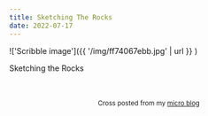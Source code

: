```yaml
---
title: Sketching The Rocks
date: 2022-07-17
---
```

!['Scribble image']({{ '/img/ff74067ebb.jpg' | url }} )
<br>
<p>Sketching the Rocks</p>

<br>
<br>
<center><small>Cross posted from my <a href='http://micro.blog/joshnicholas'>micro blog</a></small></center>
<br>
    